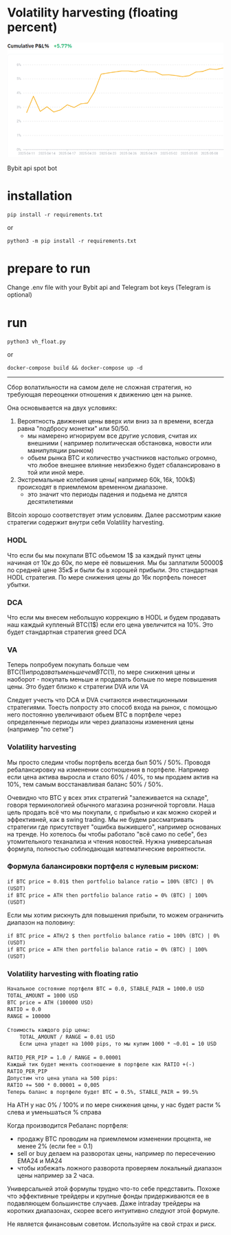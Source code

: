 # Volatility harvesting (floating percent)

![alt text](pnl.png)

Bybit api spot bot

# installation
```
pip install -r requirements.txt
```
or 
```
python3 -m pip install -r requirements.txt
```
# prepare to run
Change .env file with your Bybit api and Telegram bot keys (Telegram is optional)

# run
```
python3 vh_float.py
```
or
```
docker-compose build && docker-compose up -d
```
--------------
Сбор волатильности на самом деле не сложная стратегия, но требующая переоценки
отношения к движению цен на рынке.

Она основывается на двух условиях:
1. Вероятность движения цены вверх или вниз за n времени, всегда равна "подбросу монетки" или 50/50.
    - мы намерено игнорируем все другие условия, считая их внешними ( например политическая обстановка, новости или манипуляции рынком)
    - обьем рынка BTC и количество участников настолько огромно, что любое внешнее влияние неизбежно будет сбалансировано в той или иной мере.
2. Экстремальные колебания цены( например 60k$, 16k$, 100k$) происходят в приемлемом временном диапазоне.
    - это значит что периоды падения и подьема не длятся десятилетиями

Bitcoin хорошо соответствует этим условиям. Далее рассмотрим какие стратегии содержит внутри себя Volatility harvesting.
### HODL
Что если бы мы покупали BTC обьемом 1$ за каждый пункт цены начиная от 10к до 60к, по мере её повышения.
Мы бы заплатили 50000$ по средней цене 35к$ и были бы в хорошей прибыли. Это стандартная HODL стратегия.
По мере снижения цены до 16к портфель понесет убытки.
### DCA
Что если мы внесем небольшую коррекцию в HODL и будем продавать наш каждый купленый BTC(1$) если его цена увеличится на 10%.
Это будет стандартная стратегия greed DCA
### VA
Теперь попробуем покупать больше чем BTC(1$) и продавать меньше чем BTC(1$), по мере снижения цены и наоборот - покупать меньше и продавать больше
по мере повышения цены. Это будет близко к стратегии DVA или VA

Следует учесть что DCA и DVA считаются инвестиционными стратегиями. Тоесть попросту это способ входа на рынок, с помощью него постоянно увеличивают обьем
BTC в портфеле через определенные периоды или через диапазоны изменения цены (например "по сетке")
### Volatility harvesting
Мы просто следим чтобы портфель всегда был 50% / 50%.
Проводя ребалансировку на изменении соотношения в портфеле. Например если цена актива выросла и стало 60% / 40%, то мы продаем 
актив на 10%, тем самым восстанавливая баланс 50% / 50%.

Очевидно что BTC у всех этих стратегий "залеживается на складе", говоря терминологией обычного магазина розничной торговли.
Наша цель продать всё что мы покупали, с прибылью и как можно скорей и эффективней, как в swing trading.
Мы не будем рассматривать стратегии где присутствует "ошибка выжившего", например основаных на тренде.
Но хотелось бы чтобы работало "всё само по себе", без утомительного теханализа и чтения новостей.
Нужна универсальная формула, полностью соблюдающая математические вероятности.

 ### Формула балансировки портфеля с нулевым риском:
```
if BTC price = 0.01$ then portfolio balance ratio = 100% (BTC) | 0% (USDT)
if BTC price = ATH then portfolio balance ratio = 0% (BTC) | 100% (USDT)
```
Если мы хотим рискнуть для повышения прибыли, то можем ограничить диапазон на половину:
```
if BTC price = ATH/2 $ then portfolio balance ratio = 100% (BTC) | 0% (USDT)
if BTC price = ATH then portfolio balance ratio = 0% (BTC) | 100% (USDT)
```

### Volatility harvesting with floating ratio
```
Начальное состояние портфеля BTC = 0.0, STABLE_PAIR = 1000.0 USD
TOTAL_AMOUNT = 1000 USD
BTC price = ATH (100000 USD)
RATIO = 0.0
RANGE = 100000

Стоимость каждого pip цены:
    TOTAL_AMOUNT / RANGE = 0.01 USD
    Если цена упадет на 1000 pips, то мы купим 1000 * ~0.01 = 10 USD

RATIO_PER_PIP = 1.0 / RANGE = 0.00001
Каждый тик будет менять соотношение в портфеле как RATIO +(-) RATIO_PER_PIP
Допустим что цена упала на 500 pips:
RATIO += 500 * 0.00001 = 0,005
Теперь баланс в портфеле будет BTC = 0.5%, STABLE_PAIR = 99.5%
```
На ATH у нас 0% / 100% и по мере снижения цены, у нас будет расти % слева и уменьшаться % справа

Когда производится Ребаланс портфеля: 
- продажу BTC проводим на приемлемом изменении процента, не менее 2% (если fee = 0.1)
- sell or buy делаем на разворотах цены, например по пересечению EMA24 и MA24
- чтобы избежать ложного разворота проверяем локальный диапазон цены например за 2 часа.



Универсальней этой формулы трудно что-то себе представить.
Похоже что эффективные трейдеры и крупные фонды придерживаются ее в подавляющем большинстве случаев.
Даже intraday трейдеры на коротких диапазонах, скорее всего интуитивно следуют этой формуле.

Не является финансовым советом. Используйте на свой страх и риск.

